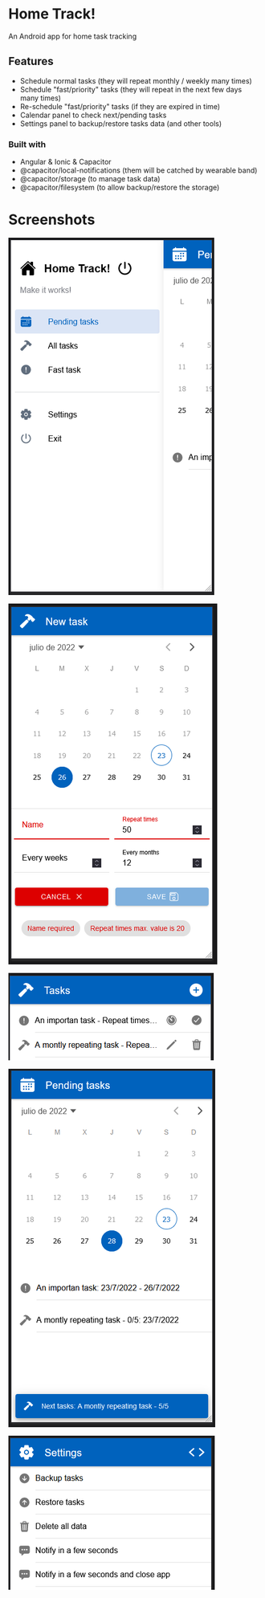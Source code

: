 # Home Track!
An Android app for home task tracking

## Features
- Schedule normal tasks (they will repeat monthly / weekly many times)
- Schedule "fast/priority" tasks (they will repeat in the next few days many times)
- Re-schedule "fast/priority" tasks (if they are expired in time)
- Calendar panel to check next/pending tasks
- Settings panel to backup/restore tasks data (and other tools)

### Built with
- Angular & Ionic & Capacitor
- @capacitor/local-notifications (them will be catched by wearable band)
- @capacitor/storage (to manage task data)
- @capacitor/filesystem (to allow backup/restore the storage)

# Screenshots
![Menu](https://github.com/iasdev/home-track/blob/master/showcase/menu.PNG?raw=true)

![Adding a task](https://github.com/iasdev/home-track/blob/master/showcase/addtask.PNG?raw=true)

![All tasks listed](https://github.com/iasdev/home-track/blob/master/showcase/tasks.PNG?raw=true)

![Pending tasks](https://github.com/iasdev/home-track/blob/master/showcase/pending.PNG?raw=true)

![Settings panel](https://github.com/iasdev/home-track/blob/master/showcase/settings.PNG?raw=true)
